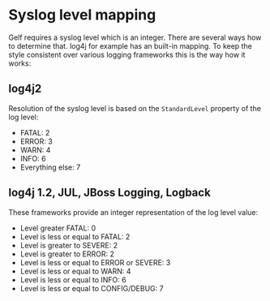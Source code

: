 # Syslog level mapping

Gelf requires a syslog level which is an integer. There are several ways how to determine that. log4j for example has an built-in
mapping. To keep the style consistent over various logging frameworks this is the way how it works:

## log4j2

Resolution of the syslog level is based on the `StandardLevel` property of the log level:

* FATAL: 2
* ERROR: 3
* WARN: 4
* INFO: 6
* Everything else: 7

## log4j 1.2, JUL, JBoss Logging, Logback

These frameworks provide an integer representation of the log level value:

* Level greater FATAL: 0
* Level is less or equal to FATAL: 2
* Level is greater to SEVERE: 2
* Level is greater to ERROR: 2
* Level is less or equal to ERROR or SEVERE: 3
* Level is less or equal to WARN: 4
* Level is less or equal to INFO: 6
* Level is less or equal to CONFIG/DEBUG: 7
